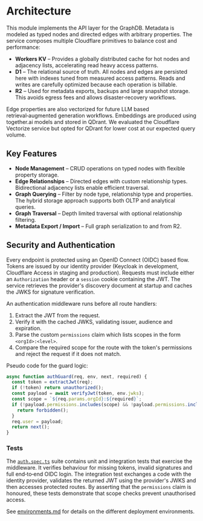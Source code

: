 # Architecture

This module implements the API layer for the GraphDB. Metadata is modeled as typed nodes and directed edges with arbitrary properties. The service composes multiple Cloudflare primitives to balance cost and performance:

- **Workers KV** – Provides a globally distributed cache for hot nodes and adjacency lists, accelerating read heavy access patterns.
- **D1** – The relational source of truth. All nodes and edges are persisted here with indexes tuned from measured access patterns. Reads and writes are carefully optimized because each operation is billable.
- **R2** – Used for metadata exports, backups and large snapshot storage. This avoids egress fees and allows disaster‑recovery workflows.

Edge properties are also vectorized for future LLM based retrieval‑augmented generation workflows. Embeddings are produced using together.ai models and stored in QDrant. We evaluated the Cloudflare Vectorize service but opted for QDrant for lower cost at our expected query volume.

## Key Features

- **Node Management** – CRUD operations on typed nodes with flexible property storage.
- **Edge Relationships** – Directed edges with custom relationship types. Bidirectional adjacency lists enable efficient traversal.
- **Graph Querying** – Filter by node type, relationship type and properties. The hybrid storage approach supports both OLTP and analytical queries.
- **Graph Traversal** – Depth limited traversal with optional relationship filtering.
- **Metadata Export / Import** – Full graph serialization to and from R2.

## Security and Authentication

Every endpoint is protected using an OpenID Connect (OIDC) based flow. Tokens are issued by our identity provider (Keycloak in development, Cloudflare Access in staging and production). Requests must include either an `Authorization` header or a `session` cookie containing the JWT. The service retrieves the provider's discovery document at startup and caches the JWKS for signature verification.

An authentication middleware runs before all route handlers:

1. Extract the JWT from the request.
2. Verify it with the cached JWKS, validating issuer, audience and expiration.
3. Parse the custom `permissions` claim which lists scopes in the form `<orgId>:<level>`.
4. Compare the required scope for the route with the token's permissions and reject the request if it does not match.

Pseudo code for the guard logic:

```ts
async function authGuard(req, env, next, required) {
  const token = extractJwt(req);
  if (!token) return unauthorized();
  const payload = await verifyJwt(token, env.jwks);
  const scope = `${req.params.orgId}:${required}`;
  if (!payload.permissions.includes(scope) && !payload.permissions.includes('*:*')) {
    return forbidden();
  }
  req.user = payload;
  return next();
}
```

### Tests

The [`auth.spec.ts`](../test/auth.spec.ts) suite contains unit and integration tests that exercise the middleware. It verifies behaviour for missing tokens, invalid signatures and full end‑to‑end OIDC login. The integration test exchanges a code with the identity provider, validates the returned JWT using the provider's JWKS and then accesses protected routes. By asserting that the `permissions` claim is honoured, these tests demonstrate that scope checks prevent unauthorised access.

See [environments.md](environments.md) for details on the different deployment environments.
